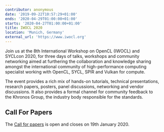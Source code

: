 ```yaml
---
contributor: anonymous
date: '2019-09-22T10:57:29+01:00'
ends: '2020-04-29T01:00:00+01:00'
starts: '2020-04-27T01:00:00+01:00'
title: IWOCL 2020
location: 'Munich, Germany'
external_url: 'https://www.iwocl.org'
---
```


Join us at the 8th International Workshop on OpenCL (IWOCL) and SYCLcon 2020, for three days of talks, workshops and
community networking aimed at furthering the collaboration and knowledge sharing amongst the international community of
high-performance computing specialist working with OpenCL, SYCL, SPIR and Vulkan for compute.

The event provides a rich mix of hands-on tutorials, technical presentations, research papers, posters, panel
discussions, networking and vendor discussions. It also provides a formal channel for community feedback to the Khronos
Group, the industry body responsible for the standards.

## Call For Papers

The [Call for papers](https://www.iwocl.org/opencl-call-for-papers/) is open and closes on 19th January 2020.
